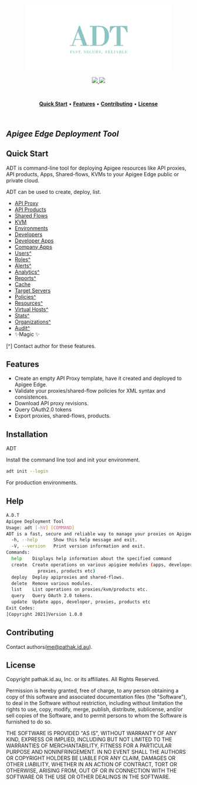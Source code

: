 <p align="center">
  <br />
  <br />
  <a href="https://github.com/ashishkpathak/adt">
    <img
      src="ADT.png"
      alt="ADT" width="400">
  </a>
</p>

<!-- Badges -->
<p align="center">
  <!-- CI -->
  <a href="https://ci.appveyor.com/api/projects/status/5n0s6lbigi8wji96/branch/main?svg=true">
    <img src="https://ci.appveyor.com/api/projects/status/5n0s6lbigi8wji96/branch/main?svg=true">
  </a>
  
  <!-- Github version -->
 
  <!-- <a href="releases">
    <img src="https://img.shields.io/github/v/release/guardsquare/proguard">
  </a> -->
    
  <!-- License -->
  <a href="LICENSE">
    <img src="https://img.shields.io/github/license/guardsquare/proguard">
  </a>

</p>

<br />
<p align="center">
  <a href="#-quick-start"><b>Quick Start</b></a> •
  <a href="#-features"><b>Features</b></a> •
  <a href="#-contributing"><b>Contributing</b></a> •
  <a href="#-license"><b>License</b></a>
</p>
<br />

## _Apigee Edge Deployment Tool_

## Quick Start
ADT is command-line tool for deploying Apigee resources like API proxies, API products, Apps, Shared-flows, KVMs to your Apigee Edge public or private cloud.

ADT can be used to create, deploy, list.

- [API Proxy](docs/api-proxy)
- [API Products](docs/api-products)
- [Shared Flows](docs/shared-flows)
- [KVM](docs/key-value-maps)
- [Environments](docs/environments)
- [Developers](docs/developers)
- [Developer Apps](docs/apps)
- [Company Apps](docs/apps)
- [Users^](docs/users)
- [Roles^](docs/roles)
- [Alerts^](docs/alerts)
- [Analytics^](docs/analytics)
- [Reports^](docs/reports)
- [Cache](docs/cache)
- [Target Servers](docs/target-servers)
- [Policies^](docs/policies)
- [Resources^](docs/resources)
- [Virtual Hosts^](docs/virtual-hosts)
- [Stats^](docs/stats)
- [Organizations^](docs/organizations)
- [Audit^](docs/audit)
- ✨Magic ✨

[^] Contact author for these features.
## Features

- Create an empty API Proxy template, have it created and deployed to Apigee Edge.
- Validate your proxies/shared-flow policies for XML syntax and consistences.
- Download API proxy revisions.
- Query OAuth2.0 tokens
- Export proxies, shared-flows, products.



## Installation

ADT

Install the command line tool and init your environment.

```sh
adt init --login
```

For production environments.


## Help

```sh
A.D.T
Apigee Deployment Tool
Usage: adt [-hV] [COMMAND]
ADT is a fast, secure and reliable way to manage your proxies on Apigee.
  -h, --help      Show this help message and exit.
  -V, --version   Print version information and exit.
Commands:
  help    Displays help information about the specified command
  create  Create operations on various apigiee modules (apps, developer,
            proxies, products etc)
  deploy  Deploy apiproxies and shared-flows.
  delete  Remove various modules.
  list    List operations on proxies/kvm/products etc.
  query   Query OAuth 2.0 tokens.
  update  Update apps, developer, proxies, products etc
Exit Codes:
[Copyright 2021]Version 1.0.0
```


## Contributing

Contact authors(me@pathak.id.au).


## License

Copyright pathak.id.au, Inc. or its affiliates. All Rights Reserved.

Permission is hereby granted, free of charge, to any person obtaining a copy of this
software and associated documentation files (the "Software"), to deal in the Software
without restriction, including without limitation the rights to use, copy, modify,
merge, publish, distribute, sublicense, and/or sell copies of the Software, and to
permit persons to whom the Software is furnished to do so.

THE SOFTWARE IS PROVIDED "AS IS", WITHOUT WARRANTY OF ANY KIND, EXPRESS OR IMPLIED,
INCLUDING BUT NOT LIMITED TO THE WARRANTIES OF MERCHANTABILITY, FITNESS FOR A
PARTICULAR PURPOSE AND NONINFRINGEMENT. IN NO EVENT SHALL THE AUTHORS OR COPYRIGHT
HOLDERS BE LIABLE FOR ANY CLAIM, DAMAGES OR OTHER LIABILITY, WHETHER IN AN ACTION
OF CONTRACT, TORT OR OTHERWISE, ARISING FROM, OUT OF OR IN CONNECTION WITH THE
SOFTWARE OR THE USE OR OTHER DEALINGS IN THE SOFTWARE.
